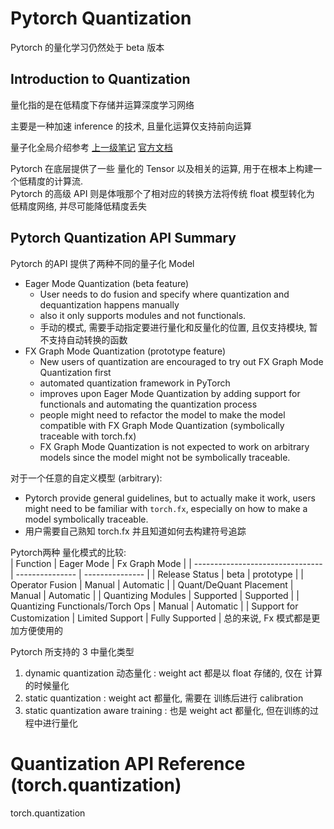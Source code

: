 # Pytorch Quantization


Pytorch 的量化学习仍然处于 beta 版本

## Introduction to Quantization

量化指的是在低精度下存储并运算深度学习网络  

主要是一种加速 inference 的技术, 且量化运算仅支持前向运算


量子化全局介绍参考 [上一级笔记](../quantization.md)
[官方文档](https://pytorch.org/docs/stable/quantization.html)

Pytorch 在底层提供了一些 量化的 Tensor 以及相关的运算, 用于在根本上构建一个低精度的计算流.  
Pytorch 的高级 API 则是体哦那个了相对应的转换方法将传统 float 模型转化为 低精度网络, 并尽可能降低精度丢失  

## Pytorch Quantization API Summary

Pytorch 的API 提供了两种不同的量子化 Model
* Eager Mode Quantization (beta feature)
  * User needs to do fusion and specify where quantization and dequantization happens manually
  * also it only supports modules and not functionals. 
  * 手动的模式, 需要手动指定要进行量化和反量化的位置, 且仅支持模块, 暂不支持自动转换的函数
* FX Graph Mode Quantization (prototype feature)
  * New users of quantization are encouraged to try out FX Graph Mode Quantization first
  * automated quantization framework in PyTorch
  * improves upon Eager Mode Quantization by adding support for functionals and automating the quantization process
  * people might need to refactor the model to make the model compatible with FX Graph Mode Quantization (symbolically traceable with torch.fx)
  * FX Graph Mode Quantization is not expected to work on arbitrary models since the model might not be symbolically traceable.


对于一个任意的自定义模型 (arbitrary):
* Pytorch provide general guidelines, but to actually make it work, users might need to be familiar with `torch.fx`, especially on how to make a model symbolically traceable.
* 用户需要自己熟知 torch.fx 并且知道如何去构建符号追踪


Pytorch两种 量化模式的比较:  
| Function                         | Eager Mode      | Fx Graph Mode   |
| -------------------------------- | --------------- | --------------- |
| Release Status                   | beta            | prototype       |
| Operator Fusion                  | Manual          | Automatic       |
| Quant/DeQuant Placement          | Manual          | Automatic       |
| Quantizing Modules               | Supported       | Supported       |
| Quantizing Functionals/Torch Ops | Manual          | Automatic       |
| Support for Customization        | Limited Support | Fully Supported |
总的来说, Fx 模式都是更加方便使用的


Pytorch 所支持的 3 中量化类型
1. dynamic quantization 动态量化 : weight act 都是以 float 存储的, 仅在 计算 的时候量化
2. static quantization : weight act 都量化, 需要在 训练后进行 calibration
3. static quantization aware training : 也是 weight act 都量化, 但在训练的过程中进行量化



# Quantization API Reference (torch.quantization)

torch.quantization

